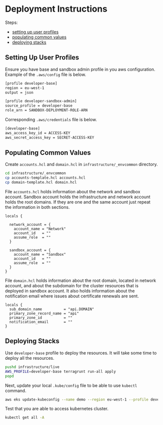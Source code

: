 # Deployment Instructions

Steps:
- [setting up user profiles](#setting-up-user-profiles)
- [populating common values](#populating-common-values)
- [deploying stacks](#deploying-stacks)

## Setting Up User Profiles

Ensure you have base and sandbox admin profile in you aws configuration.
Example of the `.aws/config` file is below.
```txt
[profile developer-base]
region = eu-west-1
output = json

[profile developer-sandbox-admin]
source_profile = developer-base
role_arn = SANDBOX-DEPLOYMENT-ROLE-ARN
```

Corresponding `.aws/credentials` file is below.
```txt
[developer-base]
aws_access_key_id = ACCESS-KEY
aws_secret_access_key = SECRET-ACCESS-KEY
```

## Populating Common Values

Create `accounts.hcl` and `domain.hcl` in `infrastructure/_envcommon` directory.
```bash
cd infrastructure/_envcommon
cp accounts-template.hcl accounts.hcl
cp domain-template.hcl domain.hcl
```

File `accounts.hcl` holds information about the network and sandbox account.
Sandbox account holds the infrastructure and network account holds the root domains.
If they are one and the same account just repeat the information in both sections.

```hcl
locals {

  network_account = {
    account_name = "Network"
    account_id   = ""
    assume_role  = ""
  }

  sandbox_account = {
    account_name = "Sandbox"
    account_id   = ""
    assume_role  = ""
  }
}
```

File `domain.hcl` holds information about the root domain, located in network account, and about the subdomain for the cluster resources that is deployed in sandbox account.
It also holds information about the notification email where issues about certificate renewals are sent.
```hcl
locals {
  sub_domain_name          = "api.DOMAIN"
  primary_zone_record_name = "api"
  primary_zone_id          = ""
  notification_email       = ""
}
```

## Deploying Stacks

Use `developer-base` profile to deploy the resources. It will take some time to deploy all the resources.
```bash
pushd infrastructure/live
AWS_PROFILE=developer-base terragrunt run-all apply
popd
```

Next, update your local `.kube/config` file to be able to use `kubectl` command.
```bash
aws eks update-kubeconfig --name demo --region eu-west-1 --profile developer-sandbox-admin
```

Test that you are able to access kubernetes cluster.
```bash
kubectl get all -A
```


